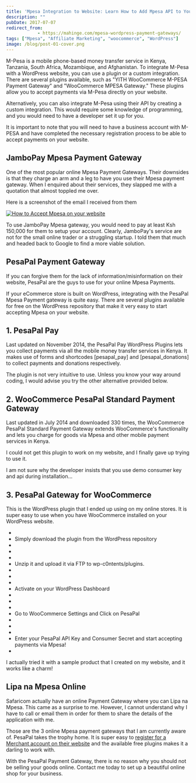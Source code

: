 ```yaml
---
title: 'Mpesa Integration to Website: Learn How to Add Mpesa API to Your Site'
description: ""
pubDate: 2017-07-07
redirect_from:
            - https://mahinge.com/mpesa-wordpress-payment-gateways/
tags: ["Mpesa", "Affiliate Marketing", "woocommerce", "WordPress"]
image: /blog/post-01-cover.png
---
```

<!-- wp:paragraph -->

M-Pesa is a mobile phone-based money transfer service in Kenya, Tanzania, South Africa, Mozambique, and Afghanistan. To integrate M-Pesa with a WordPress website, you can use a plugin or a custom integration. There are several plugins available, such as "YITH WooCommerce M-PESA Payment Gateway" and "WooCommerce MPESA Gateway." These plugins allow you to accept payments via M-Pesa directly on your website.

<!-- /wp:paragraph -->

<!-- wp:paragraph -->

Alternatively, you can also integrate M-Pesa using their API by creating a custom integration. This would require some knowledge of programming, and you would need to have a developer set it up for you.

<!-- /wp:paragraph -->

<!-- wp:paragraph -->

It is important to note that you will need to have a business account with M-PESA and have completed the necessary registration process to be able to accept payments on your website.

<!-- /wp:paragraph -->

<!-- wp:heading -->

## JamboPay Mpesa Payment Gateway

<!-- /wp:heading -->

<!-- wp:paragraph -->

One of the most popular online Mpesa Payment Gateways. Their downsides is that they charge an arm and a leg to have you use their Mpesa payment gateway. When I enquired about their services, they slapped me with a quotation that almost toppled me over.

<!-- /wp:paragraph -->

<!-- wp:paragraph -->

Here is a screenshot of the email I received from them

<!-- /wp:paragraph -->

<!-- wp:image {"align":"center","id":5876,"linkDestination":"custom"} -->

[![How to Accept Mpesa on your website](https://mahinge.com/wp-content/uploads/2015/02/How-to-Accept-Mpesa-on-your-website.jpg)](https://mahinge.com/wp-content/uploads/2015/02/How-to-Accept-Mpesa-on-your-website.jpg)

<!-- /wp:image -->

<!-- wp:paragraph -->

To use JamboPay Mpesa gateway, you would need to pay at least Ksh 150,000 for them to setup your account. Clearly, JamboPay's service are not for the small online trader or a struggling startup. I told them that much and headed back to Google to find a more viable solution.

<!-- /wp:paragraph -->

<!-- wp:heading -->

## PesaPal Payment Gateway

<!-- /wp:heading -->

<!-- wp:paragraph -->

If you can forgive them for the lack of information/misinformation on their website, PesaPal are the guys to use for your online Mpesa Payments.

<!-- /wp:paragraph -->

<!-- wp:paragraph -->

If your eCommerce store is built on WordPress, integrating with the PesaPal Mpesa Payment gateway is quite easy. There are several plugins available for free on the WordPress repository that make it very easy to start accepting Mpesa on your website.

<!-- /wp:paragraph -->

<!-- wp:heading -->

## **1. PesaPal Pay**

<!-- /wp:heading -->

<!-- wp:paragraph -->

Last updated on November 2014, the PesaPal Pay WordPress Plugins lets you collect payments via all the mobile money transfer services in Kenya. It makes use of forms and shortcodes \[pesapal_pay] and \[pesapal_donations] to collect payments and donations respectively.

<!-- /wp:paragraph -->

<!-- wp:paragraph -->

The plugin is not very intuitive to use. Unless you know your way around coding, I would advise you try the other alternative provided below.

<!-- /wp:paragraph -->

<!-- wp:heading -->

## **2. WooCommerce PesaPal Standard Payment Gateway**

<!-- /wp:heading -->

<!-- wp:paragraph -->

Last updated in July 2014 and downloaded 330 times, the WooCommerce PesaPal Standard Payment Gateway extends WooCommerce's functionality and lets you charge for goods via Mpesa and other mobile payment services in Kenya.

<!-- /wp:paragraph -->

<!-- wp:paragraph -->

I could not get this plugin to work on my website, and I finally gave up trying to use it.

<!-- /wp:paragraph -->

<!-- wp:paragraph -->

I am not sure why the developer insists that you use demo consumer key and api during installation...

<!-- /wp:paragraph -->

<!-- wp:heading -->

## **3. PesaPal Gateway for WooCommerce**

<!-- /wp:heading -->

<!-- wp:paragraph -->

This is the WordPress plugin that I ended up using on my online stores. It is super easy to use when you have WooCommerce installed on your WordPress website.

<!-- /wp:paragraph -->

<!-- wp:list -->

- <!-- wp:list-item -->
- Simply download the plugin from the WordPress repository
- <!-- /wp:list-item -->
-
- <!-- wp:list-item -->
- Unzip it and upload it via FTP to wp-c0ntents/plugins.
- <!-- /wp:list-item -->
-
- <!-- wp:list-item -->
- Activate on your WordPress Dashboard
- <!-- /wp:list-item -->
-
- <!-- wp:list-item -->
- Go to WooCommerce Settings and Click on PesaPal
- <!-- /wp:list-item -->
-
- <!-- wp:list-item -->
- Enter your PesaPal API Key and Consumer Secret and start accepting payments via Mpesa!
- <!-- /wp:list-item -->

<!-- /wp:list -->

<!-- wp:paragraph -->

I actually tried it with a sample product that I created on my website, and it works like a charm!

<!-- /wp:paragraph -->

<!-- wp:heading -->

## Lipa na Mpesa Online

<!-- /wp:heading -->

<!-- wp:paragraph -->

Safaricom actually have an online Payment Gateway where you can Lipa na Mpesa. This came as a surprise to me. However, I cannot understand why I have to call or email them in order for them to share the details of the application with me.

<!-- /wp:paragraph -->

<!-- wp:paragraph -->

Those are the 3 online Mpesa payment gateways that I am currently aware of. PesaPal takes the trophy home. It is super easy to [register for a Merchant account on their website](https://mahinge.com/wp-content/uploads/2015/02/merchantregister) and the available free plugins makes it a darling to work with.

<!-- /wp:paragraph -->

<!-- wp:paragraph -->

With the PesaPal Payment Gateway, there is no reason why you should not be selling your goods online. Contact me today to set up a beautiful online shop for your business.

<!-- /wp:paragraph -->
